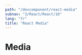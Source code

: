 ```yaml
---
path: "/devcomponent/react-media"
subnav: "3/React/React/16"
lang: "fr"
title: "React Media"
---
```


# Media

<reactmedia />